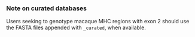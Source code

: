 ### Note on curated databases
Users seeking to genotype macaque MHC regions with exon 2 should use the FASTA files appended with `_curated`, when available.
